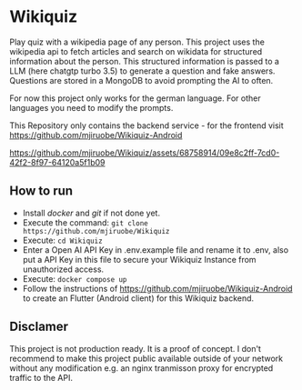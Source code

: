 # Wikiquiz

Play quiz with a wikipedia page of any person. This project uses the wikipedia api to fetch articles and search on wikidata for structured information about the person.
This structured information is passed to a LLM (here chatgtp turbo 3.5) to generate a question and fake answers. Questions are stored in a MongoDB to avoid prompting the AI to often.

For now this project only works for the german language. For other languages you need to modify the prompts.

This Repository only contains the backend service - for the frontend visit https://github.com/mjiruobe/Wikiquiz-Android


https://github.com/mjiruobe/Wikiquiz/assets/68758914/09e8c2ff-7cd0-42f2-8f97-64120a5f1b09



## How to run

- Install _docker_ and _git_ if not done yet.
- Execute the command: `git clone https://github.com/mjiruobe/Wikiquiz`
- Execute: `cd Wikiquiz`
- Enter a Open AI API Key in .env.example file and rename it to .env, also put a API Key in this file to secure your Wikiquiz Instance from unauthorized access.
- Execute: `docker compose up`
- Follow the instructions of https://github.com/mjiruobe/Wikiquiz-Android to create an Flutter (Android client) for this Wikiquiz backend.

## Disclamer

This project is not production ready. It is a proof of concept.
I don't recommend to make this project public available outside of your network without any modification e.g. an nginx tranmisson proxy for encrypted traffic to the API.
